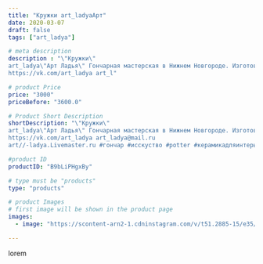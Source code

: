 ```yaml
---
title: "Кружки art_ladyaАрт"
date: 2020-03-07
draft: false
tags: ["art_ladya"]

# meta description
description : "\"Кружки\" 
art_ladya\"Арт Ладья\" Гончарная мастерская в Нижнем Новгороде. Изготовление керамики и мастер//-классы по обучению. 
https://vk.com/art_ladya art_l"

# product Price
price: "3000"
priceBefore: "3600.0"

# Product Short Description
shortDescription: "\"Кружки\" 
art_ladya\"Арт Ладья\" Гончарная мастерская в Нижнем Новгороде. Изготовление керамики и мастер//-классы по обучению. 
https://vk.com/art_ladya art_ladya@mail.ru 
art//-ladya.Livemaster.ru #гончар #исскуство #potter #керамикадляинтерьера #керамикаручнаяработа #гончарнаямастерская #керамиканазаказ #handmade #посудаизглины #керамика #гончарнаяпосуда #эксклюзивнаякерамика #dishes #decor #ceramicar #mug #claygoods #tankard #earthenware #ceramic #design #кружка #magic #restaurant #ceramicart #магия #pint #clay #авторскаякерамика"

#product ID
productID: "B9bLiPHgxBy"

# type must be "products"
type: "products"

# product Images
# first image will be shown in the product page
images:
  - image: "https://scontent-arn2-1.cdninstagram.com/v/t51.2885-15/e35/84345600_208919210471927_5328473833780564188_n.jpg?tp=1&_nc_ht=scontent-arn2-1.cdninstagram.com&_nc_cat=111&_nc_ohc=DZiUTaLh73cAX9C0lqa&ccb=7-4&oh=fc7807fb718611a250cec3a5fba3c389&oe=60827212&_nc_sid=86f79a&ig_cache_key=MjI1OTQ1MDM2OTI2MjQyNDE3OA%3D%3D.2-ccb7-4"

---
```

lorem
